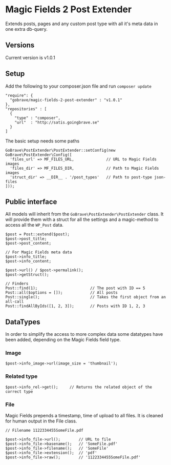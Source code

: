 # Magic Fields 2 Post Extender

Extends posts, pages and any custom post type with all it's meta data in one extra db-query. 

## Versions

Current version is v1.0.1

## Setup

Add the following to your composer.json file and run `composer update`

    "require": {
      "gobrave/magic-fields-2-post-extender" : "v1.0.1"
    },
    "repositories" : [
      {
        "type" : "composer",
        "url"  : "http://satis.goingbrave.se"
      }
    ]

The basic setup needs some paths

    GoBrave\PostExtender\PostExtender::setConfig(new GoBrave\PostExtender\Config([
      'files_url' => MF_FILES_URL,              // URL to Magic Fields images
      'files_dir' => MF_FILES_DIR,              // Path to Magic Fields images
      'struct_dir' => __DIR__ . '/post_types'   // Path to post-type json-files
    ]));

## Public interface

All models will inherit from the `GoBrave\PostExtender\PostExtender` class. It will provide them with a struct for all the settings and a magic-method to access all the `WP_Post` data.

    $post = Post::extend($post);
    $post->post_title;
    $post->post_content;
    
    // For Magic Fields meta data
    $post->info_title;
    $post->info_content;
    
    $post->url() / $post->permalink();
    $post->getStruct();
    
    // Finders
    Post::find(1);                       // The post with ID == 5
    Post::all($options = []);            // All posts
    Post::single();                      // Takes the first object from an all-call
    Post::findAllByIds([1, 2, 3]);       // Posts with ID 1, 2, 3
    
## DataTypes

In order to simplify the access to more complex data some datatypes have been added, depending on the Magic Fields field type.

### Image

    $post->info_image->url(image_size = 'thumbnail');

### Related type

    $post->info_rel->get();     // Returns the related object of the correct type

### File

Magic Fields prepends a timestamp, time of upload to all files. It is cleaned for human output in the File class. 

    // Filename 1122334455SomeFile.pdf

    $post->info_file->url();        // URL to file
    $post->info_file->basename();   // 'SomeFile.pdf'
    $post->info_file->filename();   // 'SomeFile'
    $post->info_file->extension();  // 'pdf'
    $post->info_file->raw();        // '1122334455SomeFile.pdf'
    
